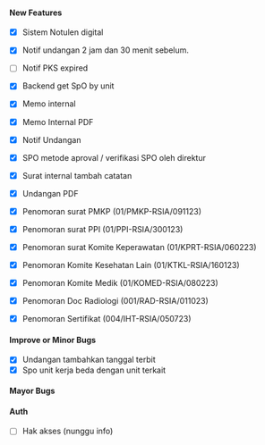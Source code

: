 #### New Features

<!-- ----- new feature -->

- [x] Sistem Notulen digital
- [x] Notif undangan 2 jam dan 30 menit sebelum.
- [ ] Notif PKS expired
- [x] Backend get SpO by unit
- [x] Memo internal
- [x] Memo Internal PDF
- [x] Notif Undangan
- [x] SPO metode aproval / verifikasi SPO oleh direktur
- [x] Surat internal tambah catatan
- [x] Undangan PDF

- [x] Penomoran surat PMKP (01/PMKP-RSIA/091123)
- [x] Penomoran surat PPI (01/PPI-RSIA/300123)
- [x] Penomoran surat Komite Keperawatan (01/KPRT-RSIA/060223)
- [x] Penomoran Komite Kesehatan Lain (01/KTKL-RSIA/160123)
- [x] Penomoran Komite Medik (01/KOMED-RSIA/080223)
- [x] Penomoran Doc Radiologi (001/RAD-RSIA/011023)
- [x] Penomoran Sertifikat (004/IHT-RSIA/050723)

#### Improve or Minor Bugs

<!-- ----- minor bug -->

- [x] Undangan tambahkan tanggal terbit
- [x] Spo unit kerja beda dengan unit terkait

#### Mayor Bugs

<!-- ----- mayor bug -->

#### Auth

<!-- ----- Authorization -->

- [ ] Hak akses (nunggu info)
